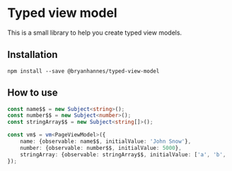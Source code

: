 # Typed view model

This is a small library to help you create typed view models.

## Installation

```shell
npm install --save @bryanhannes/typed-view-model
```

## How to use

```typescript
const name$$ = new Subject<string>();
const number$$ = new Subject<number>();
const stringArray$$ = new Subject<string[]>();

const vm$ = vm<PageViewModel>({
    name: {observable: name$$, initialValue: 'John Snow'},
    number: {observable: number$$, initialValue: 5000},
    stringArray: {observable: stringArray$$, initialValue: ['a', 'b', 'c']},
});
```
